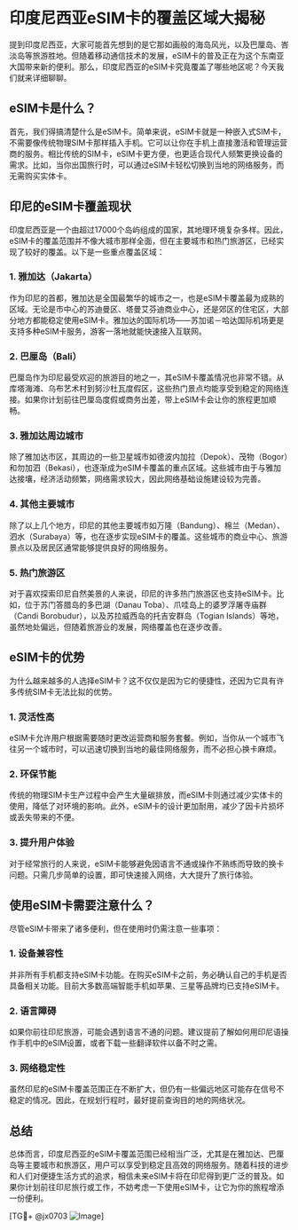 # 印度尼西亚eSIM卡的覆盖区域大揭秘

提到印度尼西亚，大家可能首先想到的是它那如画般的海岛风光，以及巴厘岛、峇淡岛等旅游胜地。但随着移动通信技术的发展，eSIM卡的普及正在为这个东南亚大国带来新的便利。那么，印度尼西亚的eSIM卡究竟覆盖了哪些地区呢？今天我们就来详细聊聊。

## eSIM卡是什么？

首先，我们得搞清楚什么是eSIM卡。简单来说，eSIM卡就是一种嵌入式SIM卡，不需要像传统物理SIM卡那样插入手机。它可以让你在手机上直接激活和管理运营商的服务。相比传统的SIM卡，eSIM卡更方便，也更适合现代人频繁更换设备的需求。比如，当你出国旅行时，可以通过eSIM卡轻松切换到当地的网络服务，而无需购买实体卡。

## 印尼的eSIM卡覆盖现状

印度尼西亚是一个由超过17000个岛屿组成的国家，其地理环境复杂多样。因此，eSIM卡的覆盖范围并不像大城市那样全面，但在主要城市和热门旅游区，已经实现了较好的覆盖。以下是一些重点覆盖区域：

### 1. 雅加达（Jakarta）

作为印尼的首都，雅加达是全国最繁华的城市之一，也是eSIM卡覆盖最为成熟的区域。无论是市中心的苏迪曼区、塔曼艾芬迪商业中心，还是郊区的住宅区，大部分地方都能稳定使用eSIM卡。雅加达的国际机场——苏加诺－哈达国际机场更是支持多种eSIM卡服务，游客一落地就能快速接入互联网。

### 2. 巴厘岛（Bali）

巴厘岛作为印尼最受欢迎的旅游目的地之一，其eSIM卡覆盖情况也非常不错。从库塔海滩、乌布艺术村到努沙杜瓦度假区，这些热门景点均能享受到稳定的网络连接。如果你计划前往巴厘岛度假或商务出差，带上eSIM卡会让你的旅程更加顺畅。

### 3. 雅加达周边城市

除了雅加达市区，其周边的一些卫星城市如德波内加拉（Depok）、茂物（Bogor）和勿加泗（Bekasi），也逐渐成为eSIM卡覆盖的重点区域。这些城市由于与雅加达接壤，经济活动频繁，网络需求较大，因此网络基础设施建设较为完善。

### 4. 其他主要城市

除了以上几个地方，印尼的其他主要城市如万隆（Bandung）、棉兰（Medan）、泗水（Surabaya）等，也在逐步实现eSIM卡的覆盖。这些城市的商业中心、旅游景点以及居民区通常能够提供良好的网络服务。

### 5. 热门旅游区

对于喜欢探索印尼自然美景的人来说，印尼的许多热门旅游区也支持eSIM卡。比如，位于苏门答腊岛的多巴湖（Danau Toba）、爪哇岛上的婆罗浮屠寺庙群（Candi Borobudur），以及苏拉威西岛的托吉安群岛（Togian Islands）等地，虽然地处偏远，但随着旅游业的发展，网络覆盖也在逐步改善。

## eSIM卡的优势

为什么越来越多的人选择eSIM卡？这不仅仅是因为它的便捷性，还因为它具有许多传统SIM卡无法比拟的优势。

### 1. 灵活性高

eSIM卡允许用户根据需要随时更改运营商和服务套餐。例如，当你从一个城市飞往另一个城市时，可以迅速切换到当地的最佳网络服务，而不必担心换卡麻烦。

### 2. 环保节能

传统的物理SIM卡生产过程中会产生大量碳排放，而eSIM卡则通过减少实体卡的使用，降低了对环境的影响。此外，eSIM卡的设计更加耐用，减少了因卡片损坏或丢失带来的不便。

### 3. 提升用户体验

对于经常旅行的人来说，eSIM卡能够避免因语言不通或操作不熟练而导致的换卡问题。只需几步简单的设置，即可快速接入网络，大大提升了旅行体验。

## 使用eSIM卡需要注意什么？

尽管eSIM卡带来了诸多便利，但在使用时仍需注意一些事项：

### 1. 设备兼容性

并非所有手机都支持eSIM卡功能。在购买eSIM卡之前，务必确认自己的手机是否具备相关功能。目前大多数高端智能手机如苹果、三星等品牌均已支持eSIM卡。

### 2. 语言障碍

如果你前往印尼旅游，可能会遇到语言不通的问题。建议提前了解如何用印尼语操作手机中的eSIM设置，或者下载一些翻译软件以备不时之需。

### 3. 网络稳定性

虽然印尼的eSIM卡覆盖范围正在不断扩大，但仍有一些偏远地区可能存在信号不稳定的情况。因此，在规划行程时，最好提前查询目的地的网络状况。

## 总结

总体而言，印度尼西亚的eSIM卡覆盖范围已经相当广泛，尤其是在雅加达、巴厘岛等主要城市和旅游区，用户可以享受到稳定且高效的网络服务。随着科技的进步和人们对便捷生活方式的追求，相信未来eSIM卡将在印尼得到更广泛的普及。如果你计划前往印尼旅行或工作，不妨考虑一下使用eSIM卡，让它为你的旅程增添一份便利。

[TG💪+ @jx0703 ![Image](https://github.com/user-attachments/assets/dbca1d08-cadb-493c-b0ec-ad6f7a83f270)]